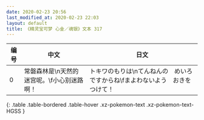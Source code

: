 ```yaml
---
date: 2020-02-23 20:56
last_modified_at: 2020-02-23 22:03
layout: default
title: 《精灵宝可梦 心金／魂银》文本 317
---
```

| 编号 | 中文 | 日文 |
| ---- | ---- | ---- |
| 0 | 常磐森林是\n天然的迷宫呢。\f小心别迷路啊！ | トキワのもりは\nてんねんの　めいろ　ですからね\fまよわないよう　おきをつけて！ |
{: .table .table-bordered .table-hover .xz-pokemon-text .xz-pokemon-text-HGSS }